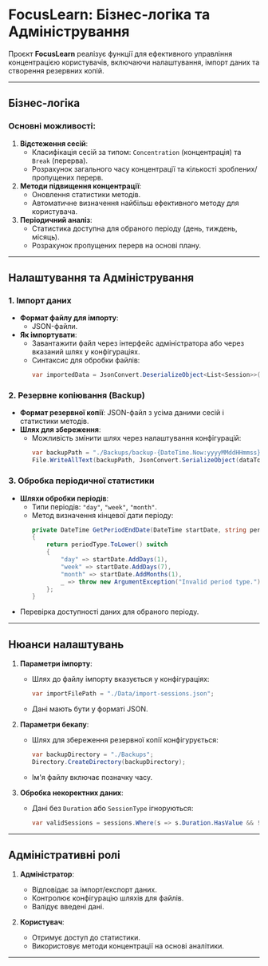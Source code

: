 # FocusLearn: Бізнес-логіка та Адміністрування

Проєкт **FocusLearn** реалізує функції для ефективного управління концентрацією користувачів, включаючи налаштування, імпорт даних та створення резервних копій. 

---

## **Бізнес-логіка**

### Основні можливості:
1. **Відстеження сесій**:
   - Класифікація сесій за типом: `Concentration` (концентрація) та `Break` (перерва).
   - Розрахунок загального часу концентрації та кількості зроблених/пропущених перерв.
2. **Методи підвищення концентрації**:
   - Оновлення статистики методів.
   - Автоматичне визначення найбільш ефективного методу для користувача.
3. **Періодичний аналіз**:
   - Статистика доступна для обраного періоду (день, тиждень, місяць).
   - Розрахунок пропущених перерв на основі плану.

---

## **Налаштування та Адміністрування**

### 1. **Імпорт даних**
- **Формат файлу для імпорту**: 
  - JSON-файли.
- **Як імпортувати**:
  - Завантажити файл через інтерфейс адміністратора або через вказаний шлях у конфігураціях.
  - Синтаксис для обробки файлів:
    ```csharp
    var importedData = JsonConvert.DeserializeObject<List<Session>>(File.ReadAllText(importFilePath));
    ```

### 2. **Резервне копіювання (Backup)**
- **Формат резервної копії**: JSON-файл з усіма даними сесій і статистики методів.
- **Шлях для збереження**:
  - Можливість змінити шлях через налаштування конфігурацій:
    ```csharp
    var backupPath = "./Backups/backup-{DateTime.Now:yyyyMMddHHmmss}.json";
    File.WriteAllText(backupPath, JsonConvert.SerializeObject(dataToBackup));
    ```

### 3. **Обробка періодичної статистики**
- **Шляхи обробки періодів**:
  - Типи періодів: `"day"`, `"week"`, `"month"`.
  - Метод визначення кінцевої дати періоду:
    ```csharp
    private DateTime GetPeriodEndDate(DateTime startDate, string periodType)
    {
        return periodType.ToLower() switch
        {
            "day" => startDate.AddDays(1),
            "week" => startDate.AddDays(7),
            "month" => startDate.AddMonths(1),
            _ => throw new ArgumentException("Invalid period type.")
        };
    }
    ```
- Перевірка доступності даних для обраного періоду.

---

## **Нюанси налаштувань**

1. **Параметри імпорту**:
   - Шлях до файлу імпорту вказується у конфігураціях:
     ```csharp
     var importFilePath = "./Data/import-sessions.json";
     ```
   - Дані мають бути у форматі JSON.

2. **Параметри бекапу**:
   - Шлях для збереження резервної копії конфігурується:
     ```csharp
     var backupDirectory = "./Backups";
     Directory.CreateDirectory(backupDirectory);
     ```
   - Ім'я файлу включає позначку часу.

3. **Обробка некоректних даних**:
   - Дані без `Duration` або `SessionType` ігноруються:
     ```csharp
     var validSessions = sessions.Where(s => s.Duration.HasValue && !string.IsNullOrEmpty(s.SessionType)).ToList();
     ```

---

## **Адміністративні ролі**

1. **Адміністратор**:
   - Відповідає за імпорт/експорт даних.
   - Контролює конфігурацію шляхів для файлів.
   - Валідує введені дані.

2. **Користувач**:
   - Отримує доступ до статистики.
   - Використовує методи концентрації на основі аналітики.

---
